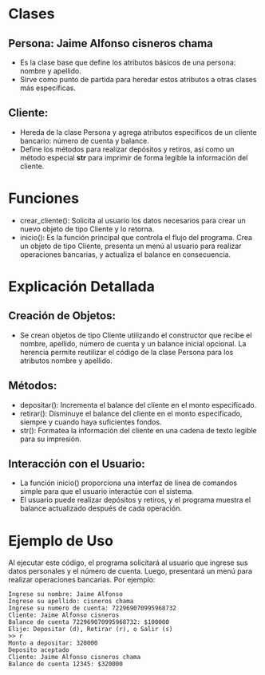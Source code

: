 # Clases
## Persona: Jaime Alfonso cisneros chama 

- Es la clase base que define los atributos básicos de una persona: nombre y apellido.
- Sirve como punto de partida para heredar estos atributos a otras clases más específicas.
## Cliente:

- Hereda de la clase Persona y agrega atributos específicos de un cliente bancario: número de cuenta y balance.
- Define los métodos para realizar depósitos y retiros, así como un método especial __str__ para imprimir de forma legible la información del cliente.

# Funciones
- crear_cliente():
 Solicita al usuario los datos necesarios para crear un nuevo objeto de tipo Cliente y lo retorna.
- inicio():
Es la función principal que controla el flujo del programa.
Crea un objeto de tipo Cliente, presenta un menú al usuario para realizar operaciones bancarias, y actualiza el balance en consecuencia.

# Explicación Detallada
## Creación de Objetos:

- Se crean objetos de tipo Cliente utilizando el constructor que recibe el nombre, apellido, número de cuenta y un balance inicial opcional.
La herencia permite reutilizar el código de la clase Persona para los atributos nombre y apellido.
## Métodos:

- depositar(): Incrementa el balance del cliente en el monto especificado.
- retirar(): Disminuye el balance del cliente en el monto especificado, siempre y cuando haya suficientes fondos.
- str(): Formatea la información del cliente en una cadena de texto legible para su impresión.
## Interacción con el Usuario:

- La función inicio() proporciona una interfaz de línea de comandos simple para que el usuario interactúe con el sistema.
- El usuario puede realizar depósitos y retiros, y el programa muestra el balance actualizado después de cada operación.

# Ejemplo de Uso
Al ejecutar este código, el programa solicitará al usuario que ingrese sus datos personales y el número de cuenta. Luego, presentará un menú para realizar operaciones bancarias. Por ejemplo:
```
Ingrese su nombre: Jaime Alfonso 
Ingrese su apellido: cisneros chama 
Ingrese su numero de cuenta: 722969070995968732
Cliente: Jaime Alfonso cisneros 
Balance de cuenta 722969070995968732: $100000
Elije: Depositar (d), Retirar (r), o Salir (s)
>> r
Monto a depositar: 320000
Deposito aceptado
Cliente: Jaime Alfonso cisneros chama 
Balance de cuenta 12345: $320000
```

